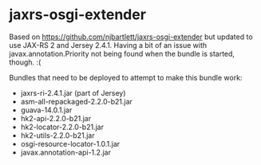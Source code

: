 jaxrs-osgi-extender
===================
Based on https://github.com/njbartlett/jaxrs-osgi-extender but updated to use JAX-RS 2 and Jersey 2.4.1.
Having a bit of an issue with javax.annotation.Priority not being found when the bundle is started, though. :(


Bundles that need to be deployed to attempt to make this bundle work:

- jaxrs-ri-2.4.1.jar (part of Jersey)
- asm-all-repackaged-2.2.0-b21.jar
- guava-14.0.1.jar
- hk2-api-2.2.0-b21.jar
- hk2-locator-2.2.0-b21.jar
- hk2-utils-2.2.0-b21.jar
- osgi-resource-locator-1.0.1.jar
- javax.annotation-api-1.2.jar